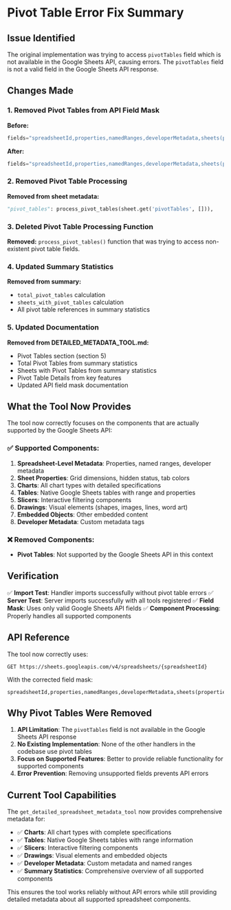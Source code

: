 # Pivot Table Error Fix Summary

## Issue Identified
The original implementation was trying to access `pivotTables` field which is not available in the Google Sheets API, causing errors. The `pivotTables` field is not a valid field in the Google Sheets API response.

## Changes Made

### 1. Removed Pivot Tables from API Field Mask
**Before:**
```python
fields="spreadsheetId,properties,namedRanges,developerMetadata,sheets(properties,charts,tables,pivotTables,slicers,developerMetadata,drawings,embeddedObjects)"
```

**After:**
```python
fields="spreadsheetId,properties,namedRanges,developerMetadata,sheets(properties,charts,tables,slicers,developerMetadata,drawings,embeddedObjects)"
```

### 2. Removed Pivot Table Processing
**Removed from sheet metadata:**
```python
"pivot_tables": process_pivot_tables(sheet.get('pivotTables', [])),
```

### 3. Deleted Pivot Table Processing Function
**Removed:** `process_pivot_tables()` function that was trying to access non-existent pivot table fields.

### 4. Updated Summary Statistics
**Removed from summary:**
- `total_pivot_tables` calculation
- `sheets_with_pivot_tables` calculation
- All pivot table references in summary statistics

### 5. Updated Documentation
**Removed from DETAILED_METADATA_TOOL.md:**
- Pivot Tables section (section 5)
- Total Pivot Tables from summary statistics
- Sheets with Pivot Tables from summary statistics
- Pivot Table Details from key features
- Updated API field mask documentation

## What the Tool Now Provides

The tool now correctly focuses on the components that are actually supported by the Google Sheets API:

### ✅ **Supported Components:**
1. **Spreadsheet-Level Metadata**: Properties, named ranges, developer metadata
2. **Sheet Properties**: Grid dimensions, hidden status, tab colors
3. **Charts**: All chart types with detailed specifications
4. **Tables**: Native Google Sheets tables with range and properties
5. **Slicers**: Interactive filtering components
6. **Drawings**: Visual elements (shapes, images, lines, word art)
7. **Embedded Objects**: Other embedded content
8. **Developer Metadata**: Custom metadata tags

### ❌ **Removed Components:**
- **Pivot Tables**: Not supported by the Google Sheets API in this context

## Verification

✅ **Import Test**: Handler imports successfully without pivot table errors
✅ **Server Test**: Server imports successfully with all tools registered
✅ **Field Mask**: Uses only valid Google Sheets API fields
✅ **Component Processing**: Properly handles all supported components

## API Reference

The tool now correctly uses:
```
GET https://sheets.googleapis.com/v4/spreadsheets/{spreadsheetId}
```

With the corrected field mask:
```
spreadsheetId,properties,namedRanges,developerMetadata,sheets(properties,charts,tables,slicers,developerMetadata,drawings,embeddedObjects)
```

## Why Pivot Tables Were Removed

1. **API Limitation**: The `pivotTables` field is not available in the Google Sheets API response
2. **No Existing Implementation**: None of the other handlers in the codebase use pivot tables
3. **Focus on Supported Features**: Better to provide reliable functionality for supported components
4. **Error Prevention**: Removing unsupported fields prevents API errors

## Current Tool Capabilities

The `get_detailed_spreadsheet_metadata_tool` now provides comprehensive metadata for:

- ✅ **Charts**: All chart types with complete specifications
- ✅ **Tables**: Native Google Sheets tables with range information
- ✅ **Slicers**: Interactive filtering components
- ✅ **Drawings**: Visual elements and embedded objects
- ✅ **Developer Metadata**: Custom metadata and named ranges
- ✅ **Summary Statistics**: Comprehensive overview of all supported components

This ensures the tool works reliably without API errors while still providing detailed metadata about all supported spreadsheet components. 